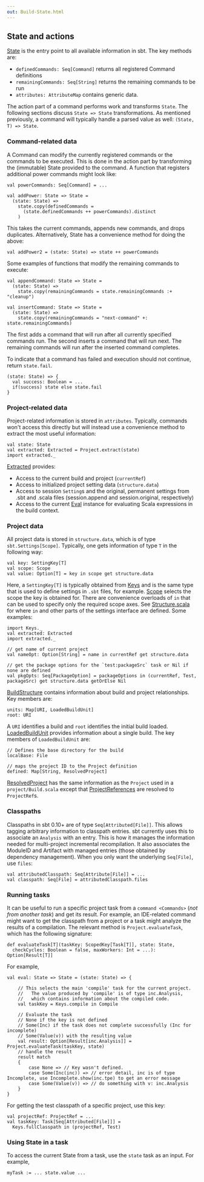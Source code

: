 ```yaml
---
out: Build-State.html
---
```


State and actions
-----------------

[State](../../api/sbt/State\$.html) is the entry point to all
available information in sbt. The key methods are:

-   `definedCommands: Seq[Command]` returns all registered Command
    definitions
-   `remainingCommands: Seq[String]` returns the remaining commands to
    be run
-   `attributes: AttributeMap` contains generic data.

The action part of a command performs work and transforms `State`. The
following sections discuss `State => State` transformations. As
mentioned previously, a command will typically handle a parsed value as
well: `(State, T) => State`.

### Command-related data

A Command can modify the currently registered commands or the commands
to be executed. This is done in the action part by transforming the
(immutable) State provided to the command. A function that registers
additional power commands might look like:

    val powerCommands: Seq[Command] = ...

    val addPower: State => State =
      (state: State) =>
        state.copy(definedCommands =
          (state.definedCommands ++ powerCommands).distinct
        )

This takes the current commands, appends new commands, and drops
duplicates. Alternatively, State has a convenience method for doing the
above:

    val addPower2 = (state: State) => state ++ powerCommands

Some examples of functions that modify the remaining commands to
execute:

    val appendCommand: State => State =
      (state: State) =>
        state.copy(remainingCommands = state.remainingCommands :+ "cleanup")

    val insertCommand: State => State =
      (state: State) =>
        state.copy(remainingCommands = "next-command" +: state.remainingCommands)

The first adds a command that will run after all currently specified
commands run. The second inserts a command that will run next. The
remaining commands will run after the inserted command completes.

To indicate that a command has failed and execution should not continue,
return `state.fail`.

    (state: State) => {
      val success: Boolean = ...
      if(success) state else state.fail
    }

### Project-related data

Project-related information is stored in `attributes`. Typically,
commands won't access this directly but will instead use a convenience
method to extract the most useful information:

    val state: State
    val extracted: Extracted = Project.extract(state)
    import extracted._

[Extracted](../../api/sbt/Extracted.html) provides:

-   Access to the current build and project (`currentRef`)
-   Access to initialized project setting data (`structure.data`)
-   Access to session `Setting`s and the original, permanent settings
    from .sbt and .scala files (session.append and session.original,
    respectively)
-   Access to the current [Eval](../../api/sbt/compiler/Eval.html)
    instance for evaluating Scala expressions in the build context.

### Project data

All project data is stored in `structure.data`, which is of type
`sbt.Settings[Scope]`. Typically, one gets information of type `T` in
the following way:

    val key: SettingKey[T]
    val scope: Scope
    val value: Option[T] = key in scope get structure.data

Here, a `SettingKey[T]` is typically obtained from
[Keys](../../api/sbt/Keys\$.html) and is the same type that is used to
define settings in `.sbt` files, for example.
[Scope](../../api/sbt/Scope.html) selects the scope the key is
obtained for. There are convenience overloads of `in` that can be used
to specify only the required scope axes. See
[Structure.scala](../../sxr/sbt/Structure.scala.html) for where `in`
and other parts of the settings interface are defined. Some examples:

    import Keys._
    val extracted: Extracted
    import extracted._

    // get name of current project
    val nameOpt: Option[String] = name in currentRef get structure.data

    // get the package options for the `test:packageSrc` task or Nil if none are defined
    val pkgOpts: Seq[PackageOption] = packageOptions in (currentRef, Test, packageSrc) get structure.data getOrElse Nil

[BuildStructure](../../api/sbt/Load\$\$BuildStructure.html) contains
information about build and project relationships. Key members are:

    units: Map[URI, LoadedBuildUnit]
    root: URI

A `URI` identifies a build and `root` identifies the initial build
loaded. [LoadedBuildUnit](../../api/sbt/Load\$\$LoadedBuildUnit.html)
provides information about a single build. The key members of
`LoadedBuildUnit` are:

    // Defines the base directory for the build
    localBase: File

    // maps the project ID to the Project definition
    defined: Map[String, ResolvedProject]

[ResolvedProject](../../api/sbt/ResolvedProject.html) has the same
information as the `Project` used in a `project/Build.scala` except that
[ProjectReferences](../../api/sbt/ProjectReference.html) are resolved
to `ProjectRef`s.

### Classpaths

Classpaths in sbt 0.10+ are of type `Seq[Attributed[File]]`. This allows
tagging arbitrary information to classpath entries. sbt currently uses
this to associate an `Analysis` with an entry. This is how it manages
the information needed for multi-project incremental recompilation. It
also associates the ModuleID and Artifact with managed entries (those
obtained by dependency management). When you only want the underlying
`Seq[File]`, use `files`:

    val attributedClasspath: Seq[Attribute[File]] = ...
    val classpath: Seq[File] = attributedClasspath.files

### Running tasks

It can be useful to run a specific project task from a
`command <Commands>` (*not from another task*) and get its result. For
example, an IDE-related command might want to get the classpath from a
project or a task might analyze the results of a compilation. The
relevant method is `Project.evaluateTask`, which has the following
signature:

    def evaluateTask[T](taskKey: ScopedKey[Task[T]], state: State,
      checkCycles: Boolean = false, maxWorkers: Int = ...): Option[Result[T]]

For example,

    val eval: State => State = (state: State) => {

        // This selects the main 'compile' task for the current project.
        //   The value produced by 'compile' is of type inc.Analysis,
        //   which contains information about the compiled code.
        val taskKey = Keys.compile in Compile

        // Evaluate the task
        // None if the key is not defined
        // Some(Inc) if the task does not complete successfully (Inc for incomplete)
        // Some(Value(v)) with the resulting value
        val result: Option[Result[inc.Analysis]] = Project.evaluateTask(taskKey, state)
        // handle the result
        result match
        {
            case None => // Key wasn't defined.
            case Some(Inc(inc)) => // error detail, inc is of type Incomplete, use Incomplete.show(inc.tpe) to get an error message
            case Some(Value(v)) => // do something with v: inc.Analysis
        }
    }

For getting the test classpath of a specific project, use this key:

    val projectRef: ProjectRef = ...
    val taskKey: Task[Seq[Attributed[File]]] =
      Keys.fullClasspath in (projectRef, Test)

### Using State in a task

To access the current State from a task, use the `state` task as an
input. For example,

    myTask := ... state.value ...
